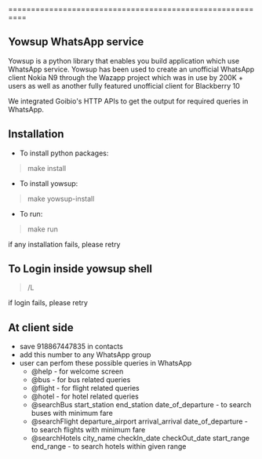 
==========================================================

## Yowsup WhatsApp service

Yowsup is a python library that enables you build application which use WhatsApp service. Yowsup has been used to create an unofficial WhatsApp client Nokia N9 through the Wazapp project which was in use by 200K + users as well as another fully featured unofficial client for Blackberry 10

We integrated Goibio's HTTP APIs to get the output for required queries in WhatsApp. 

## Installation 

 - To install python packages: 
>make install
 - To install yowsup:
>make yowsup-install 
 - To run:
>make run


if any installation fails, please retry


## To Login inside yowsup shell

> /L

if login fails, please retry


## At client side
 - save 918867447835 in contacts
 - add this number to any WhatsApp group
 - user can perfom these possible queries in WhatsApp
    - @help - for welcome screen
    - @bus - for bus related queries
    - @flight - for flight related queries
    - @hotel - for hotel related queries
    - @searchBus start_station end_station date_of_departure - to search buses with minimum fare
    - @searchFlight departure_airport arrival_arrival date_of_departure - to search flights with minimum fare
    - @searchHotels city_name checkIn_date checkOut_date start_range end_range - to search hotels within given range



